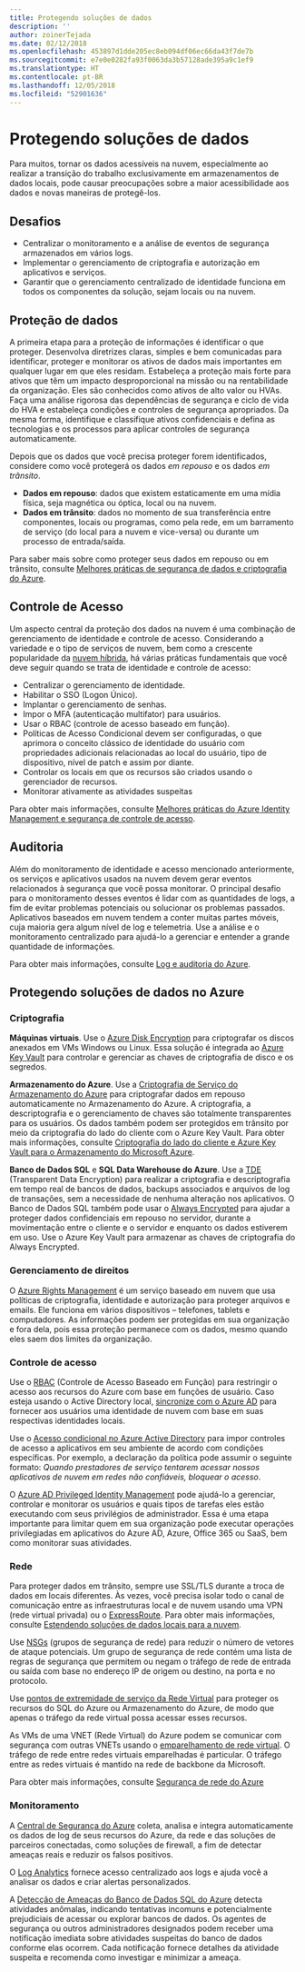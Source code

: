 ```yaml
---
title: Protegendo soluções de dados
description: ''
author: zoinerTejada
ms.date: 02/12/2018
ms.openlocfilehash: 453897d1dde205ec8eb094df06ec66da43f7de7b
ms.sourcegitcommit: e7e0e0282fa93f0063da3b57128ade395a9c1ef9
ms.translationtype: HT
ms.contentlocale: pt-BR
ms.lasthandoff: 12/05/2018
ms.locfileid: "52901636"
---
```

# <a name="securing-data-solutions"></a>Protegendo soluções de dados

Para muitos, tornar os dados acessíveis na nuvem, especialmente ao realizar a transição do trabalho exclusivamente em armazenamentos de dados locais, pode causar preocupações sobre a maior acessibilidade aos dados e novas maneiras de protegê-los.

## <a name="challenges"></a>Desafios

* Centralizar o monitoramento e a análise de eventos de segurança armazenados em vários logs.
* Implementar o gerenciamento de criptografia e autorização em aplicativos e serviços.
* Garantir que o gerenciamento centralizado de identidade funciona em todos os componentes da solução, sejam locais ou na nuvem.

## <a name="data-protection"></a>Proteção de dados

A primeira etapa para a proteção de informações é identificar o que proteger. Desenvolva diretrizes claras, simples e bem comunicadas para identificar, proteger e monitorar os ativos de dados mais importantes em qualquer lugar em que eles residam. Estabeleça a proteção mais forte para ativos que têm um impacto desproporcional na missão ou na rentabilidade da organização. Eles são conhecidos como ativos de alto valor ou HVAs. Faça uma análise rigorosa das dependências de segurança e ciclo de vida do HVA e estabeleça condições e controles de segurança apropriados. Da mesma forma, identifique e classifique ativos confidenciais e defina as tecnologias e os processos para aplicar controles de segurança automaticamente.

Depois que os dados que você precisa proteger forem identificados, considere como você protegerá os dados *em repouso* e os dados *em trânsito*.

* **Dados em repouso**: dados que existem estaticamente em uma mídia física, seja magnética ou óptica, local ou na nuvem.
* **Dados em trânsito**: dados no momento de sua transferência entre componentes, locais ou programas, como pela rede, em um barramento de serviço (do local para a nuvem e vice-versa) ou durante um processo de entrada/saída.

Para saber mais sobre como proteger seus dados em repouso ou em trânsito, consulte [Melhores práticas de segurança de dados e criptografia do Azure](/azure/security/azure-security-data-encryption-best-practices).

## <a name="access-control"></a>Controle de Acesso

Um aspecto central da proteção dos dados na nuvem é uma combinação de gerenciamento de identidade e controle de acesso. Considerando a variedade e o tipo de serviços de nuvem, bem como a crescente popularidade da [nuvem híbrida](../scenarios/hybrid-on-premises-and-cloud.md), há várias práticas fundamentais que você deve seguir quando se trata de identidade e controle de acesso:

* Centralizar o gerenciamento de identidade.
* Habilitar o SSO (Logon Único).
* Implantar o gerenciamento de senhas.
* Impor o MFA (autenticação multifator) para usuários.
* Usar o RBAC (controle de acesso baseado em função).
* Políticas de Acesso Condicional devem ser configuradas, o que aprimora o conceito clássico de identidade do usuário com propriedades adicionais relacionadas ao local do usuário, tipo de dispositivo, nível de patch e assim por diante.
* Controlar os locais em que os recursos são criados usando o gerenciador de recursos.
* Monitorar ativamente as atividades suspeitas

Para obter mais informações, consulte [Melhores práticas do Azure Identity Management e segurança de controle de acesso](/azure/security/azure-security-identity-management-best-practices).

## <a name="auditing"></a>Auditoria

Além do monitoramento de identidade e acesso mencionado anteriormente, os serviços e aplicativos usados na nuvem devem gerar eventos relacionados à segurança que você possa monitorar. O principal desafio para o monitoramento desses eventos é lidar com as quantidades de logs, a fim de evitar problemas potenciais ou solucionar os problemas passados. Aplicativos baseados em nuvem tendem a conter muitas partes móveis, cuja maioria gera algum nível de log e telemetria. Use a análise e o monitoramento centralizado para ajudá-lo a gerenciar e entender a grande quantidade de informações.

Para obter mais informações, consulte [Log e auditoria do Azure](/azure/security/azure-log-audit).



## <a name="securing-data-solutions-in-azure"></a>Protegendo soluções de dados no Azure

### <a name="encryption"></a>Criptografia

**Máquinas virtuais**. Use o [Azure Disk Encryption](/azure/security/azure-security-disk-encryption) para criptografar os discos anexados em VMs Windows ou Linux. Essa solução é integrada ao [Azure Key Vault](/azure/key-vault/) para controlar e gerenciar as chaves de criptografia de disco e os segredos. 

**Armazenamento do Azure**. Use a [Criptografia de Serviço do Armazenamento do Azure](/azure/storage/common/storage-service-encryption) para criptografar dados em repouso automaticamente no Armazenamento do Azure. A criptografia, a descriptografia e o gerenciamento de chaves são totalmente transparentes para os usuários. Os dados também podem ser protegidos em trânsito por meio da criptografia do lado do cliente com o Azure Key Vault. Para obter mais informações, consulte [Criptografia do lado do cliente e Azure Key Vault para o Armazenamento do Microsoft Azure](/azure/storage/common/storage-client-side-encryption).

**Banco de Dados SQL** e **SQL Data Warehouse do Azure**. Use a [TDE](/sql/relational-databases/security/encryption/transparent-data-encryption-azure-sql) (Transparent Data Encryption) para realizar a criptografia e descriptografia em tempo real de bancos de dados, backups associados e arquivos de log de transações, sem a necessidade de nenhuma alteração nos aplicativos. O Banco de Dados SQL também pode usar o [Always Encrypted](/azure/sql-database/sql-database-always-encrypted-azure-key-vault) para ajudar a proteger dados confidenciais em repouso no servidor, durante a movimentação entre o cliente e o servidor e enquanto os dados estiverem em uso. Use o Azure Key Vault para armazenar as chaves de criptografia do Always Encrypted. 

### <a name="rights-management"></a>Gerenciamento de direitos

O [Azure Rights Management](/information-protection/understand-explore/what-is-azure-rms) é um serviço baseado em nuvem que usa políticas de criptografia, identidade e autorização para proteger arquivos e emails. Ele funciona em vários dispositivos – telefones, tablets e computadores. As informações podem ser protegidas em sua organização e fora dela, pois essa proteção permanece com os dados, mesmo quando eles saem dos limites da organização.

### <a name="access-control"></a>Controle de acesso

Use o [RBAC](/azure/active-directory/role-based-access-control-what-is) (Controle de Acesso Baseado em Função) para restringir o acesso aos recursos do Azure com base em funções de usuário. Caso esteja usando o Active Directory local, [sincronize com o Azure AD](/azure/active-directory/active-directory-hybrid-identity-design-considerations-directory-sync-requirements) para fornecer aos usuários uma identidade de nuvem com base em suas respectivas identidades locais.

Use o [Acesso condicional no Azure Active Directory](/azure/active-directory/active-directory-conditional-access-azure-portal) para impor controles de acesso a aplicativos em seu ambiente de acordo com condições específicas. Por exemplo, a declaração da política pode assumir o seguinte formato: _Quando prestadores de serviço tentarem acessar nossos aplicativos de nuvem em redes não confiáveis, bloquear o acesso_. 

O [Azure AD Privileged Identity Management](/azure/active-directory/active-directory-privileged-identity-management-configure) pode ajudá-lo a gerenciar, controlar e monitorar os usuários e quais tipos de tarefas eles estão executando com seus privilégios de administrador. Essa é uma etapa importante para limitar quem em sua organização pode executar operações privilegiadas em aplicativos do Azure AD, Azure, Office 365 ou SaaS, bem como monitorar suas atividades.

### <a name="network"></a>Rede

Para proteger dados em trânsito, sempre use SSL/TLS durante a troca de dados em locais diferentes. Às vezes, você precisa isolar todo o canal de comunicação entre as infraestruturas local e de nuvem usando uma VPN (rede virtual privada) ou o [ExpressRoute](/azure/expressroute/). Para obter mais informações, consulte [Estendendo soluções de dados locais para a nuvem](../scenarios/hybrid-on-premises-and-cloud.md).

Use [NSGs](/azure/virtual-network/virtual-networks-nsg) (grupos de segurança de rede) para reduzir o número de vetores de ataque potenciais. Um grupo de segurança de rede contém uma lista de regras de segurança que permitem ou negam o tráfego de rede de entrada ou saída com base no endereço IP de origem ou destino, na porta e no protocolo. 

Use [pontos de extremidade de serviço da Rede Virtual](/azure/virtual-network/virtual-network-service-endpoints-overview) para proteger os recursos do SQL do Azure ou Armazenamento do Azure, de modo que apenas o tráfego da rede virtual possa acessar esses recursos.

As VMs de uma VNET (Rede Virtual) do Azure podem se comunicar com segurança com outras VNETs usando o [emparelhamento de rede virtual](/azure/virtual-network/virtual-network-peering-overview). O tráfego de rede entre redes virtuais emparelhadas é particular. O tráfego entre as redes virtuais é mantido na rede de backbone da Microsoft.

Para obter mais informações, consulte [Segurança de rede do Azure](/azure/security/azure-network-security)

### <a name="monitoring"></a>Monitoramento

A [Central de Segurança do Azure](/azure/security-center/security-center-intro) coleta, analisa e integra automaticamente os dados de log de seus recursos do Azure, da rede e das soluções de parceiros conectadas, como soluções de firewall, a fim de detectar ameaças reais e reduzir os falsos positivos. 

O [Log Analytics](/azure/log-analytics/log-analytics-overview) fornece acesso centralizado aos logs e ajuda você a analisar os dados e criar alertas personalizados.

A [Detecção de Ameaças do Banco de Dados SQL do Azure](/azure/sql-database/sql-database-threat-detection) detecta atividades anômalas, indicando tentativas incomuns e potencialmente prejudiciais de acessar ou explorar bancos de dados. Os agentes de segurança ou outros administradores designados podem receber uma notificação imediata sobre atividades suspeitas do banco de dados conforme elas ocorrem. Cada notificação fornece detalhes da atividade suspeita e recomenda como investigar e minimizar a ameaça.


